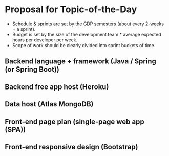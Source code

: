 # Proposal for Topic-of-the-Day

- Schedule & sprints are set by the GDP semesters (about every 2-weeks = a sprint).
- Budget is set by the size of the development team * average expected hours per developer per week.
- Scope of work should be clearly divided into sprint buckets of time.

## Backend language + framework (Java / Spring (or Spring Boot))

## Backend free app host (Heroku)

## Data host (Atlas MongoDB)

## Front-end page plan (single-page web app (SPA))

## Front-end responsive design (Bootstrap)
